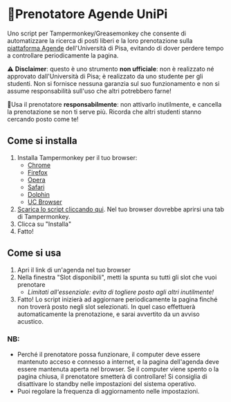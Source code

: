 # 🤖Prenotatore Agende UniPi
Uno script per Tampermonkey/Greasemonkey che consente di automatizzare la ricerca di posti liberi e la loro prenotazione sulla [piattaforma Agende](https://agende.unipi.it/) dell'Università di Pisa, evitando di dover perdere tempo a controllare periodicamente la pagina.

⚠️ __Disclaimer__: questo è uno strumento __non ufficiale__: non è realizzato né approvato dall'Università di Pisa; è realizzato da uno studente per gli studenti. Non si fornisce nessuna garanzia sul suo funzionamento e non si assume responsabilità sull'uso che altri potrebbero farne!

🙏Usa il prenotatore __responsabilmente__: non attivarlo inutilmente, e cancella la prenotazione se non ti serve più. Ricorda che altri studenti stanno cercando posto come te!

## Come si installa
1. Installa Tampermonkey per il tuo browser:
   * [Chrome](https://tampermonkey.net/?ext=dhdg&browser=chrome)
   * [Firefox](https://tampermonkey.net/?ext=dhdg&browser=firefox)
   * [Opera](https://tampermonkey.net/?ext=dhdg&browser=opera)
   * [Safari](https://tampermonkey.net/?ext=dhdg&browser=safari)
   * [Dolphin](https://tampermonkey.net/?ext=dhdg&browser=dolphin)
   * [UC Browser](https://tampermonkey.net/?ext=dhdg&browser=ucweb)
2. [Scarica lo script cliccando qui](https://github.com/alessandro-antonelli/prenotatore-agende-unipi/raw/main/Prenotatore%20Agende%20UniPi.user.js). Nel tuo browser dovrebbe aprirsi una tab di Tampermonkey.
3. Clicca su "Installa"
4. Fatto!

## Come si usa
1. Apri il link di un'agenda nel tuo browser
2. Nella finestra "Slot disponibili", metti la spunta su tutti gli slot che vuoi prenotare
   * _Limitati all'essenziale: evita di togliere posto agli altri inutilmente!_
4. Fatto! Lo script inizierà ad aggiornare periodicamente la pagina finché non troverà posto negli slot selezionati. In quel caso effettuerà automaticamente la prenotazione, e sarai avvertito da un avviso acustico.

### NB:
* Perché il prenotatore possa funzionare, il computer deve essere mantenuto acceso e connesso a internet, e la pagina dell'agenda deve essere mantenuta aperta nel browser. Se il computer viene spento o la pagina chiusa, il prenotatore smetterà di controllare! Si consiglia di disattivare lo standby nelle impostazioni del sistema operativo.
* Puoi regolare la frequenza di aggiornamento nelle impostazioni.

